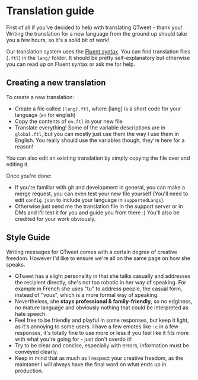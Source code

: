 # Translation guide

First of all if you've decided to help with translating QTweet - thank you! Writing the translation for a new language from the ground up should take you a few hours, so it's a solid bit of work!

Our translation system uses the [Fluent syntax](https://projectfluent.org/fluent/guide/). You can find translation files (`.ftl`) in the `lang/` folder. It should be pretty self-explanatory but otherwise you can read up on Fluent syntax or ask me for help.

## Creating a new translation

To create a new translation:

- Create a file called `[lang].ftl`, where [lang] is a short code for your language (`en` for english)
- Copy the contents of `en.ftl` in your new file
- Translate everything! Some of the variable descriptions are in `global.ftl`, but you can mostly just use them the way I use them in English. You really should use the variables though, they're here for a reason!

You can also edit an existing translation by simply copying the file over and editing it.

Once you're done:

- If you're familiar with git and development in general, you can make a merge request, you can even test your new file yourself (You'll need to edit `config.json` to include your language in `supportedLangs`).
- Otherwise just send me the translation file in the support server or in DMs and I'll test it for you and guide you from there :) You'll also be credited for your work obviously.

## Style Guide

Writing messages for QTweet comes with a certain degree of creative freedom. However I'd like to ensure we're all on the same page on how she speaks.

- QTweet has a slight personality in that she talks casually and addresses the recipient directly, she's not too robotic in her way of speaking. For example in French she uses "tu" to address people, the casual form, instead of "vous", which is a more formal way of speaking.
- Nevertheless, she **stays professional & family-friendly**, so no edginess, no mature language and obviously nothing that could be interpreted as hate speech.
- Feel free to be friendly and playful in some responses, but keep it light, as it's annoying to some users. I have a few emotes like `:c` in a few responses, it's totally fine to use more or less if you feel like it fits more with what you're going for - just don't overdo it!
- Try to be clear and concise, especially with errors, information must be conveyed clearly.
- Keep in mind that as much as I respect your creative freedom, as the maintaner I will always have the final word on what ends up in production.
